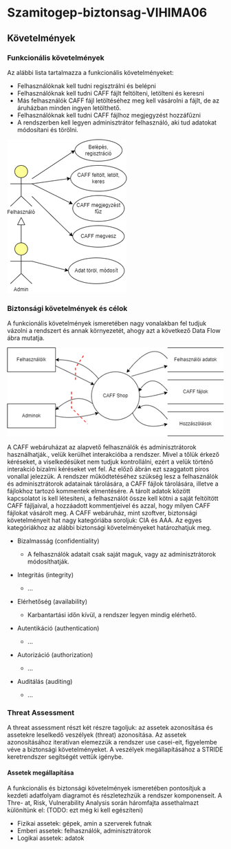 # Szamitogep-biztonsag-VIHIMA06

## Követelmények

### Funkcionális követelmények

Az alábbi lista tartalmazza a funkcionális követelményeket:

- Felhasználóknak kell tudni regisztrálni és belépni
- Felhasználóknak kell tudni CAFF fájlt feltölteni, letölteni és keresni
- Más felhasználók CAFF fájl letöltéséhez meg kell vásárolni a fájlt, de az áruházban minden ingyen letölthető.
- Felhasználóknak kell tudni CAFF fájlhoz megjegyzést hozzáfűzni
- A rendszerben kell legyen adminisztrátor felhasználó, aki tud adatokat módosítani és törölni.

![use-case](/img/use-case.drawio.png)

### Biztonsági követelmények és célok

A funkcionális követelmények ismeretében nagy vonalakban fel tudjuk vázolni a rendszert és annak környezetét, ahogy azt a következő Data Flow ábra mutatja.

![integrity](/img/integrity.drawio.png)

A CAFF webáruházat az alapvető felhasználók és adminisztrátorok használhatják., velük kerülhet interakcióba a rendszer. Mivel a tőlük érkező kéréseket, a viselkedésüket nem tudjuk kontrollálni, ezért a velük történő interakció bizalmi kéréseket vet fel. Az előző ábrán ezt szaggatott piros vonallal jelezzük. A rendszer működtetéséhez szükség lesz a felhasználók és adminisztrátorok adatainak tárolására, a CAFF fájlok tárolására, illetve a fájlokhoz tartozó kommentek elmentésére. A tárolt adatok között kapcsolatot is kell létesíteni, a felhasználót össze kell kötni a saját feltöltött CAFF fájljaival, a hozzáadott kommentjeivel és azzal, hogy milyen CAFF fájlokat vásárolt meg.
A CAFF webáruház, mint szoftver, biztonsági követelményeit hat nagy kategóriába soroljuk: CIA és AAA. Az egyes kategóriákhoz az alábbi biztonsági követelményeket határozhatjuk meg.

- Bizalmasság (confidentiality)

  - A felhasználók adatait csak saját maguk, vagy az adminisztrátorok módosíthatják.

- Integritás (integrity)

  - ...

- Elérhetőség (availability)

  - Karbantartási időn kívül, a rendszer legyen mindig elérhető.

- Autentikáció (authentication)

  - ...

- Autorizáció (authorization)

  - ...

- Auditálás (auditing)

  - ...

### Threat Assessment

A threat assessment részt két részre tagoljuk: az assetek azonosítása és assetekre leselkedő veszélyek (threat) azonosítása. Az assetek azonosításához iteratívan elemezzük a rendszer use casei-eit, figyelembe véve a biztonsági követelményeket. A veszélyek megállapításához a STRIDE keretrendszer segítségét vettük igénybe.

#### Assetek megállapítása

A funkcionális és biztonsági követelmények ismeretében pontosítjuk a kezdeti adatfolyam diagramot és részletezhzük a rendszer komponenseit. A Thre-
at, Risk, Vulnerability Analysis során háromfajta assethalmazt különítünk el: (TODO: ezt még ki kell egészíteni)

- Fizikai assetek: gépek, amin a szerverek futnak
- Emberi assetek: felhasználók, adminisztrátorok
- Logikai assetek: adatok
